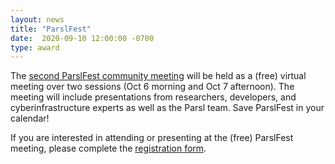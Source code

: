 ```yaml
---
layout: news
title: "ParslFest" 
date:  2020-09-10 12:00:00 -0700
type: award
---
```


The [second ParslFest community meeting](http://parsl-project.org/parslfest.html) will be held as a (free) virtual meeting over two sessions (Oct 6 morning and Oct 7 afternoon). The meeting will include presentations from researchers, developers, and cyberinfrastructure experts as well as the Parsl team. Save ParslFest in your calendar!

If you are interested in attending or presenting at the (free) ParslFest meeting, please complete the [registration form](https://forms.gle/pPAEPTTgeHucEqt3A).

